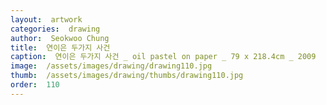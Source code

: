 ```yaml
---
layout:  artwork
categories:  drawing
author:  Seokwoo Chung
title:  연이은 두가지 사건
caption:  연이은 두가지 사건 _ oil pastel on paper _ 79 x 218.4cm _ 2009
image:  /assets/images/drawing/drawing110.jpg
thumb:  /assets/images/drawing/thumbs/drawing110.jpg
order:  110
---
```


